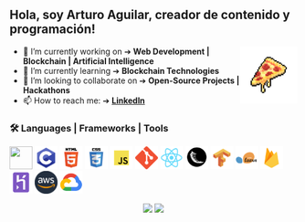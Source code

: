 ## Hola, soy Arturo Aguilar,  creador de contenido y programación!

<img align="right" src="https://github.com/AkhileshThite/Portfolio/blob/main/Logos/pizza.gif" width="100"></img>

- 🔭 I’m currently working on ➔ **Web Development |  Blockchain | Artificial Intelligence**
- 🌱 I’m currently learning ➔ **Blockchain Technologies**
- 🔗 I’m looking to collaborate on ➔ **Open-Source Projects | Hackathons**
- 📫 How to reach me: ➔ **[LinkedIn](https://www.linkedin.com/in/akhileshthite/)**


### 🛠️ Languages | Frameworks | Tools
<img src="https://upload.wikimedia.org/wikipedia/commons/4/4f/Csharp_Logo.png" width="40" height="40"></img>
<img src="https://github.com/AkhileshThite/Portfolio/blob/main/Logos/c.png" width="40" height="40"></img>
<img src="https://github.com/AkhileshThite/Portfolio/blob/main/Logos/html.png" width="40" height="40"></img>
<img src="https://github.com/AkhileshThite/Portfolio/blob/main/Logos/css.png" width="40" height="40"></img>
<img src="https://github.com/AkhileshThite/Portfolio/blob/main/Logos/js.png" width="40" height="40"></img>
<img src="https://github.com/AkhileshThite/Portfolio/blob/main/Logos/git.png" width="40" height="40"></img>
<img src="https://github.com/AkhileshThite/Portfolio/blob/main/Logos/react.png" width="40" height="40"></img>
<img src="https://github.com/AkhileshThite/Portfolio/blob/main/Logos/flask.png" width="40" height="40"></img>
<img src="https://github.com/AkhileshThite/Portfolio/blob/main/Logos/tf.png" width="40" height="40"></img>
<img src="https://github.com/AkhileshThite/Portfolio/blob/main/Logos/scikit.png" width="40" height="40"></img>
<img src="https://github.com/AkhileshThite/Portfolio/blob/main/Logos/firebase.png" width="40" height="40"></img>
<img src="https://github.com/AkhileshThite/Portfolio/blob/main/Logos/heroku.png" width="40" height="40"></img>
<img src="https://github.com/AkhileshThite/Portfolio/blob/main/Logos/aws.png" width="40" height="40"></img>
<img src="https://github.com/AkhileshThite/Portfolio/blob/main/Logos/gcp.png" width="40" height="40"></img>


<p align= "center">
<img width="48%" src= "https://github-readme-stats.vercel.app/api?username=ArturoAguilarAlvarez0&theme=radical" />
<img width="48%" src="https://github-readme-streak-stats.herokuapp.com/?user=ArturoAguilarAlvarez0&theme=radical" />
<p/>


